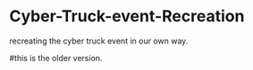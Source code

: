 # Cyber-Truck-event-Recreation
recreating the cyber truck event in our own way.

#this is the older version.
